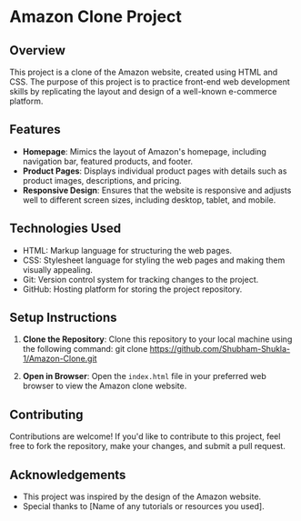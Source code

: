 # Amazon Clone Project

## Overview

This project is a clone of the Amazon website, created using HTML and CSS. The purpose of this project is to practice front-end web development skills by replicating the layout and design of a well-known e-commerce platform.

## Features

- **Homepage**: Mimics the layout of Amazon's homepage, including navigation bar, featured products, and footer.
- **Product Pages**: Displays individual product pages with details such as product images, descriptions, and pricing.
- **Responsive Design**: Ensures that the website is responsive and adjusts well to different screen sizes, including desktop, tablet, and mobile.

## Technologies Used

- HTML: Markup language for structuring the web pages.
- CSS: Stylesheet language for styling the web pages and making them visually appealing.
- Git: Version control system for tracking changes to the project.
- GitHub: Hosting platform for storing the project repository.

## Setup Instructions

1. **Clone the Repository**: Clone this repository to your local machine using the following command:
git clone https://github.com/Shubham-Shukla-1/Amazon-Clone.git

2. **Open in Browser**: Open the `index.html` file in your preferred web browser to view the Amazon clone website.

## Contributing

Contributions are welcome! If you'd like to contribute to this project, feel free to fork the repository, make your changes, and submit a pull request.


## Acknowledgements

- This project was inspired by the design of the Amazon website.
- Special thanks to [Name of any tutorials or resources you used].
